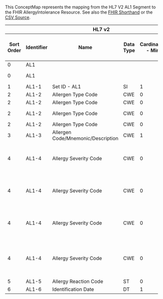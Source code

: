 
This ConceptMap represents the mapping from the HL7 V2 AL1 Segment to the FHIR AllergyIntolerance Resource. See also the <a href='https://github.com/HL7/v2-to-fhir/blob/master/tank/Segment AL1 to AllergyIntolerance.fsh'>FHIR Shorthand</a> or the <a href='https://github.com/HL7/v2-to-fhir/blob/master/mappings/segments/HL7 Segment - FHIR R4_ AL1[AllergyIntolerance] - AL1.csv'>CSV Source</a>.
<table class='grid'><thead>
<tr><th colspan='6'>HL7 v2</th><th colspan='3'>Condition (IF True, args)</th><th colspan='7'>HL7 FHIR</th><th rowspan='2'>Comments</th></tr>
<tr><th title='Rows are listed in sequence of how they appear in the v2 standard. The first column, Sort Order, provides a sort order that can re-create the original v2 standard sequence in case one opts to re-sort/filter the rows.'>Sort Order</th><th title='Contains the formal Segment Name and Field Sequence according to the base standard using &quot;-&quot; as the delimiter.'>Identifier</th><th title='The formal name of the field in the most current published version.'>Name</th><th title='The data type of the field in the most current published version if not deprecated, otherwise the data type at the time it was deprecated and removed.'>Data Type</th><th title='The V2 min cardinality expressed numerically.'>Cardinality - Min</th><td style='border-right: 2px' title='The V2 max cardinality expressed numerically.'>Cardinality - Max</td><th title='Condition in an easy to read syntax (Computable ANTLR)'>Computable ANTLR</th><th title='Condition in FHIRPath Notation'>Computable FHIRPath</th><td style='border-right: 2px' title='Condition expressed in narrative form'>Narrative</td><th title='An existing FHIR attribute in the target FHIR version.'>FHIR Attribute</th><th title='A proposed extension. It will be expressed with #ext-...# around the proposed name. '>Extension</th><th title='The FHIR attribute&apos;s data type in the target FHIR version.'>Data Type</th><th title='The FHIR min cardinality expressed numerically.'>Cardinality - Min</th><td style='border-right: 2px' title='The FHIR max cardinality expressed numerically.'>Cardinality - Max</td><th title='The URL to the Data Type Map that is to be used for the attribute in this segment.'>Data Type Mapping</th><th title='The fixed or computed value to assign'>Assignment</th><th title='The URL to the Vocabulary Map that is to be used for the coded element for this attribute.'>Vocabulary Mapping<br/>(IS, ID, CE, CEN, CWE)</th></tr></thead>
<tbody>
<tr><td>0</td><td>AL1</td><td></td><td></td><td></td><td style='border-right: 2px'></td><td></td><td></td><td style='border-right: 2px'></td><td><a href='https://hl7.org/fhir/R4/AllergyIntolerance.AllergyIntolerance-definitions.html#AllergyIntolerance.clinicalStatus.coding.code'>AllergyIntolerance.clinicalStatus.coding.code</a></td><td></td><td><a href='https://hl7.org/fhir/R4/AllergyIntolerance.AllergyIntolerance-definitions.html#AllergyIntolerance.code'>AllergyIntolerance.code</a></td><td>0</td><td>1</td><td></td><td></td><td>"active"</td><td></td></tr>
<tr><td>0</td><td>AL1</td><td></td><td></td><td></td><td style='border-right: 2px'></td><td></td><td></td><td style='border-right: 2px'></td><td><a href='https://hl7.org/fhir/R4/AllergyIntolerance.AllergyIntolerance-definitions.html#AllergyIntolerance.clinicalStatus.coding.system'>AllergyIntolerance.clinicalStatus.coding.system</a></td><td></td><td><a href='https://hl7.org/fhir/R4/AllergyIntolerance.AllergyIntolerance-definitions.html#AllergyIntolerance.uri'>AllergyIntolerance.uri</a></td><td>0</td><td>1</td><td></td><td></td><td>"<a href='http://terminology.hl7.org/CodeSystem/allergyintolerance-clinical'>http://terminology.hl7.org/CodeSystem/allergyintolerance-clinical</a>"</td><td></td></tr>
<tr><td>1</td><td>AL1-1</td><td>Set ID - AL1</td><td>SI</td><td>1</td><td style='border-right: 2px'>1</td><td></td><td></td><td style='border-right: 2px'></td><td></td><td></td><td></td><td></td><td></td><td></td><td></td><td></td><td></td></tr>
<tr><td>2</td><td>AL1-2</td><td>Allergen Type Code</td><td>CWE</td><td>0</td><td style='border-right: 2px'>1</td><td></td><td></td><td style='border-right: 2px'></td><td><a href='https://hl7.org/fhir/R4/AllergyIntolerance.AllergyIntolerance-definitions.html#AllergyIntolerance.category'>AllergyIntolerance.category</a></td><td></td><td><a href='https://hl7.org/fhir/R4/AllergyIntolerance.AllergyIntolerance-definitions.html#AllergyIntolerance.code'>AllergyIntolerance.code</a></td><td>0</td><td>-1</td><td><a href='ConceptMap-datatype-cwe-to-code.html'>CWE[code]</a></td><td>AllergyType[AllergyIntolerance.category]</td><td></td><td></td></tr>
<tr><td>2</td><td>AL1-2</td><td>Allergen Type Code</td><td>CWE</td><td>0</td><td style='border-right: 2px'>1</td><td></td><td></td><td style='border-right: 2px'></td><td><a href='https://hl7.org/fhir/R4/AllergyIntolerance.AllergyIntolerance-definitions.html#AllergyIntolerance.category.extension.url'>AllergyIntolerance.category.extension.url</a></td><td></td><td><a href='https://hl7.org/fhir/R4/AllergyIntolerance.AllergyIntolerance-definitions.html#AllergyIntolerance.uri'>AllergyIntolerance.uri</a></td><td>1</td><td>1</td><td></td><td></td><td>"<a href='http://hl7.org/fhir/StructureDefinition/originalCodeableConcept'>http://hl7.org/fhir/StructureDefinition/originalCodeableConcept</a>"</td><td></td></tr>
<tr><td>2</td><td>AL1-2</td><td>Allergen Type Code</td><td>CWE</td><td>0</td><td style='border-right: 2px'>1</td><td></td><td></td><td style='border-right: 2px'></td><td><a href='https://hl7.org/fhir/R4/AllergyIntolerance.AllergyIntolerance-definitions.html#AllergyIntolerance.category.extension.valueCodeableConcept'>AllergyIntolerance.category.extension.valueCodeableConcept</a></td><td></td><td><a href='https://hl7.org/fhir/R4/AllergyIntolerance.AllergyIntolerance-definitions.html#AllergyIntolerance.CodeableConcept'>AllergyIntolerance.CodeableConcept</a></td><td>1</td><td>1</td><td><a href='ConceptMap-datatype-cwe-to-codeableconcept.html'>CWE[CodeableConcept]</a></td><td>AllergyTyp[AllergyIntolerance.category-original]</td><td></td><td></td></tr>
<tr><td>2</td><td>AL1-2</td><td>Allergen Type Code</td><td>CWE</td><td>0</td><td style='border-right: 2px'>1</td><td></td><td></td><td style='border-right: 2px'></td><td><a href='https://hl7.org/fhir/R4/AllergyIntolerance.AllergyIntolerance-definitions.html#AllergyIntolerance.type'>AllergyIntolerance.type</a></td><td></td><td><a href='https://hl7.org/fhir/R4/AllergyIntolerance.AllergyIntolerance-definitions.html#AllergyIntolerance.code'>AllergyIntolerance.code</a></td><td>0</td><td>1</td><td><a href='ConceptMap-datatype-cwe-to-code.html'>CWE[code]</a></td><td>AllergyType</td><td></td><td></td></tr>
<tr><td>3</td><td>AL1-3</td><td>Allergen Code/Mnemonic/Description</td><td>CWE</td><td>1</td><td style='border-right: 2px'>1</td><td></td><td></td><td style='border-right: 2px'></td><td><a href='https://hl7.org/fhir/R4/AllergyIntolerance.AllergyIntolerance-definitions.html#AllergyIntolerance.code'>AllergyIntolerance.code</a></td><td></td><td><a href='https://hl7.org/fhir/R4/AllergyIntolerance.AllergyIntolerance-definitions.html#AllergyIntolerance.CodeableConcept'>AllergyIntolerance.CodeableConcept</a></td><td>0</td><td>1</td><td><a href='ConceptMap-datatype-cwe-to-codeableconcept.html'>CWE[CodeableConcept]</a></td><td></td><td></td><td></td></tr>
<tr><td>4</td><td>AL1-4</td><td>Allergy Severity Code</td><td>CWE</td><td>0</td><td style='border-right: 2px'>1</td><td></td><td></td><td style='border-right: 2px'>If severity was used equivalent to criticality</td><td><a href='https://hl7.org/fhir/R4/AllergyIntolerance.AllergyIntolerance-definitions.html#AllergyIntolerance.criticality'>AllergyIntolerance.criticality</a></td><td></td><td><a href='https://hl7.org/fhir/R4/AllergyIntolerance.AllergyIntolerance-definitions.html#AllergyIntolerance.code'>AllergyIntolerance.code</a></td><td>0</td><td>1</td><td><a href='ConceptMap-datatype-cwe-to-code.html'>CWE[code]</a></td><td>AllergySeverity[AllergyIntolerance.criticality]</td><td></td><td></td></tr>
<tr><td>4</td><td>AL1-4</td><td>Allergy Severity Code</td><td>CWE</td><td>0</td><td style='border-right: 2px'>1</td><td></td><td></td><td style='border-right: 2px'>If severity was used equivalent to criticality</td><td><a href='https://hl7.org/fhir/R4/AllergyIntolerance.AllergyIntolerance-definitions.html#AllergyIntolerance.criticality.extension.url'>AllergyIntolerance.criticality.extension.url</a></td><td></td><td><a href='https://hl7.org/fhir/R4/AllergyIntolerance.AllergyIntolerance-definitions.html#AllergyIntolerance.uri'>AllergyIntolerance.uri</a></td><td>1</td><td>1</td><td></td><td></td><td>"<a href='http://hl7.org/fhir/StructureDefinition/originalCodeableConcept'>http://hl7.org/fhir/StructureDefinition/originalCodeableConcept</a>"</td><td></td></tr>
<tr><td>4</td><td>AL1-4</td><td>Allergy Severity Code</td><td>CWE</td><td>0</td><td style='border-right: 2px'>1</td><td></td><td></td><td style='border-right: 2px'>If severity was used equivalent to criticality</td><td><a href='https://hl7.org/fhir/R4/AllergyIntolerance.AllergyIntolerance-definitions.html#AllergyIntolerance.criticality.extension.valueCodeableConcept'>AllergyIntolerance.criticality.extension.valueCodeableConcept</a></td><td></td><td><a href='https://hl7.org/fhir/R4/AllergyIntolerance.AllergyIntolerance-definitions.html#AllergyIntolerance.CodeableConcept'>AllergyIntolerance.CodeableConcept</a></td><td>1</td><td>1</td><td><a href='ConceptMap-datatype-cwe-to-codeableconcept.html'>CWE[CodeableConcept]</a></td><td>AllergyTyp[AllergyIntolerance.criticality-original]</td><td></td><td></td></tr>
<tr><td>4</td><td>AL1-4</td><td>Allergy Severity Code</td><td>CWE</td><td>0</td><td style='border-right: 2px'>1</td><td></td><td></td><td style='border-right: 2px'>If severity was not used equivalent to criticality</td><td></td><td>Need a local implementation extension.</td><td></td><td></td><td></td><td></td><td></td><td></td><td></td></tr>
<tr><td>5</td><td>AL1-5</td><td>Allergy Reaction Code</td><td>ST</td><td>0</td><td style='border-right: 2px'>-1</td><td></td><td></td><td style='border-right: 2px'></td><td><a href='https://hl7.org/fhir/R4/AllergyIntolerance.AllergyIntolerance-definitions.html#AllergyIntolerance.reaction.manifestation.text'>AllergyIntolerance.reaction.manifestation.text</a></td><td></td><td><a href='https://hl7.org/fhir/R4/AllergyIntolerance.AllergyIntolerance-definitions.html#AllergyIntolerance.CodeableConcept'>AllergyIntolerance.CodeableConcept</a></td><td>0</td><td>1</td><td><a href='ConceptMap-datatype-st-to-codeableconcept.html'>ST[CodeableConcept]</a></td><td></td><td></td><td></td></tr>
<tr><td>6</td><td>AL1-6</td><td>Identification Date</td><td>DT</td><td>1</td><td style='border-right: 2px'>1</td><td></td><td></td><td style='border-right: 2px'></td><td><a href='https://hl7.org/fhir/R4/AllergyIntolerance.AllergyIntolerance-definitions.html#AllergyIntolerance.onsetDateTime'>AllergyIntolerance.onsetDateTime</a></td><td></td><td><a href='https://hl7.org/fhir/R4/AllergyIntolerance.AllergyIntolerance-definitions.html#AllergyIntolerance.dateTime'>AllergyIntolerance.dateTime</a></td><td>0</td><td>1</td><td></td><td></td><td></td><td></td></tr>
</tbody>
</table>
